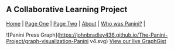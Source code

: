 ## A Collaborative Learning Project
<nav>
  <a href="https://johnbradley436.github.io/The-Panini-Project/">Home</a> |
  <a href="https://johnbradley436.github.io/The-Panini-Project/">Page One</a> |
  <a href="https://johnbradley436.github.io/The-Panini-Project/">Page Two</a> |
  <a href="https://johnbradley436.github.io/The-Panini-Project/">About</a> |
  <a href="https://en.wikipedia.org/wiki/P%C4%81%E1%B9%87ini">Who was Panini?</a> |
</nav>

![Panini Press Graph](https://johnbradley436.github.io/The-Panini-Project/graph-visualization-Panini v4.svg)
[View our live GraphGist](http://heardlibrary.github.io/graphgist/?f35889686063d0050de123ae5a4912c3)

